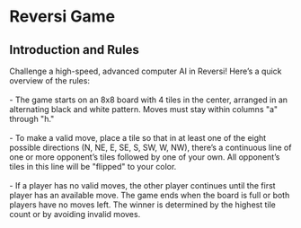 <h1>Reversi Game</h1>


<h2>Introduction and Rules</h2>
Challenge a high-speed, advanced computer AI in Reversi! Here’s a quick overview of the rules:
<br><br>
- The game starts on an 8x8 board with 4 tiles in the center, arranged in an alternating black and white pattern. Moves must stay within columns "a" through "h." 
<br><br>
- To make a valid move, place a tile so that in at least one of the eight possible directions (N, NE, E, SE, S, SW, W, NW), there’s a continuous line of one or more opponent’s tiles followed by one of your own. All opponent’s tiles in this line will be "flipped" to your color.
<br><br>
- If a player has no valid moves, the other player continues until the first player has an available move. The game ends when the board is full or both players have no moves left. The winner is determined by the highest tile count or by avoiding invalid moves.

<br />




<!--
 ```diff
- text in red
+ text in green
! text in orange
# text in gray
@@ text in purple (and bold)@@
```
--!>

